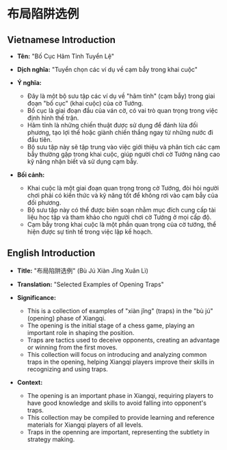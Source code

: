 # 布局陷阱选例

## Vietnamese Introduction

* **Tên:** "Bố Cục Hãm Tỉnh Tuyển Lệ"
* **Dịch nghĩa:** "Tuyển chọn các ví dụ về cạm bẫy trong khai cuộc"
* **Ý nghĩa:**

    * Đây là một bộ sưu tập các ví dụ về "hãm tỉnh" (cạm bẫy) trong giai đoạn "bố cục" (khai cuộc) của cờ Tướng.
    * Bố cục là giai đoạn đầu của ván cờ, có vai trò quan trọng trong việc định hình thế trận.
    * Hãm tỉnh là những chiến thuật được sử dụng để đánh lừa đối phương, tạo lợi thế hoặc giành chiến thắng ngay từ những nước đi đầu tiên.
    * Bộ sưu tập này sẽ tập trung vào việc giới thiệu và phân tích các cạm bẫy thường gặp trong khai cuộc, giúp người chơi cờ Tướng nâng cao kỹ năng nhận biết và sử dụng cạm bẫy.
* **Bối cảnh:**

    * Khai cuộc là một giai đoạn quan trọng trong cờ Tướng, đòi hỏi người chơi phải có kiến thức và kỹ năng tốt để không rơi vào cạm bẫy của đối phương.
    * Bộ sưu tập này có thể được biên soạn nhằm mục đích cung cấp tài liệu học tập và tham khảo cho người chơi cờ Tướng ở mọi cấp độ.
    * Cạm bẫy trong khai cuộc là một phần quan trọng của cờ tướng, thể hiện được sự tinh tế trong việc lập kế hoạch.

## English Introduction

* **Title:** "布局陷阱选例" (Bù Jú Xiàn Jǐng Xuǎn Lì)
* **Translation:** "Selected Examples of Opening Traps"
* **Significance:**

    * This is a collection of examples of "xiàn jǐng" (traps) in the "bù jú" (opening) phase of Xiangqi.
    * The opening is the initial stage of a chess game, playing an important role in shaping the position.
    * Traps are tactics used to deceive opponents, creating an advantage or winning from the first moves.
    * This collection will focus on introducing and analyzing common traps in the opening, helping Xiangqi players improve their skills in recognizing and using traps.
* **Context:**

    * The opening is an important phase in Xiangqi, requiring players to have good knowledge and skills to avoid falling into opponent's traps.
    * This collection may be compiled to provide learning and reference materials for Xiangqi players of all levels.
    * Traps in the openning are important, representing the subtlety in strategy making.